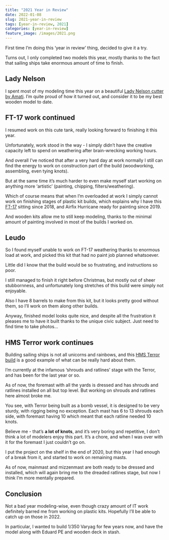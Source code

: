 ```yaml
---
title: "2021 Year in Review"
date: 2022-01-08
slug: 2021-year-in-review
tags: [year-in-review, 2021]
categories: [year-in-review]
feature_image: /images/2021.png
---
```


First time I’m doing this ‘year in review’ thing, decided to give it a try.

Turns out, I only completed two models this year, mostly thanks to the fact that sailing ships take enormous amount of time to finish.


## Lady Nelson

I spent most of my modeling time this year on a beautiful [Lady Nelson cutter by Amati](/models/amati-lady-nelson).
I’m quite proud of how it turned out, and consider it to be my best wooden model to date.

## FT-17 work continued
I resumed work on this cute tank, really looking forward to finishing it this year.

Unfortunately, work stood in the way - I simply didn’t have the creative capacity left to spend on weathering after brain-wrecking working hours.

And overall I’ve noticed that after a very hard day at work normally I still can find the energy to work on construction part of the build (woodworking, assembling, even tying knots).

But at the same time it’s much harder to even make myself start working on anything more ‘artistic’ (painting, chipping, filters/weathering).

Which of course means that when I’m overloaded at work I simply cannot work on finishing stages of plastic kit builds, which explains why I have this [FT-17](/models/meng-ft17) sitting since 2018, and Airfix Hurricane ready for painting since 2019.

And wooden kits allow me to still keep modeling, thanks to the minimal amount of painting involved in most of the builds I worked on.

## Leudo

So I found myself unable to work on FT-17 weathering thanks to enormous load at work, and picked this kit that had no paint job planned whatsoever.

Little did I know that the build would be so frustrating, and instructions so poor.

I still managed to finish it right before Christmas, but mostly out of sheer stubbornness, and unfortunately long stretches of this build were simply not enjoyable.

Also I have 8 barrels to make from this kit, but it looks pretty good without them, so I’ll work on them along other builds.

Anyway, finished model looks quite nice, and despite all the frustration it pleases me to have it built thanks to the unique civic subject. Just need to find time to take photos...


## HMS Terror work continues

Building sailing ships is not all unicorns and rainbows, and this [HMS Terror build](/models/occre-terror) is a good example of what can be really hard about them.

I’m currently at the infamous ‘shrouds and ratlines’ stage with the Terror, and has been for the last year or so.

As of now, the foremast with all the yards is dressed and has shrouds and ratlines installed on all but top level. But working on shrouds and ratlines here almost broke me.

You see, with Terror being built as a bomb vessel, it is designed to be very sturdy, with rigging being no exception. Each mast has 6 to 13 shrouds each side, with foremast having 10 which meant that each ratline needed 10 knots.

Believe me - that’s **a lot of knots**, and it’s very boring and repetitive, I don’t think a lot of modelers enjoy this part. It’s a chore, and when I was over with it for the foremast I just couldn’t go on.

I put the project on the shelf in the end of 2020, but this year I had enough of a break from it, and started to work on remaining masts.

As of now, mainmast and mizzenmast are both ready to be dressed and installed, which will again bring me to the dreaded ratlines stage, but now I think I’m more mentally prepared.


## Conclusion 

Not a bad year modeling-wise, even though crazy amount of IT work definitely barred me from working on plastic kits.
Hopefully I’ll be able to catch up on those in 2022.

In particular, I wanted to build 1/350 Varyag for few years now, and have the model along with Eduard PE and wooden deck in stash.
